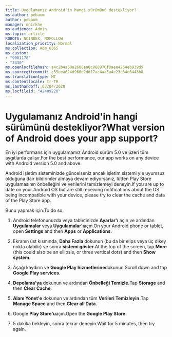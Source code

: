```yaml
---
title: Uygulamanız Android'in hangi sürümünü destekliyor?
ms.author: pebaum
author: pebaum
manager: mnirkhe
ms.audience: Admin
ms.topic: article
ROBOTS: NOINDEX, NOFOLLOW
localization_priority: Normal
ms.collection: Adm_O365
ms.custom:
- "9001178"
- "3430"
ms.openlocfilehash: a4c2b4a58a2688ea8c968970f0aee4264eb939d9
ms.sourcegitcommit: c55eea624d960d2dd17ac4aa5a4c23e34e6443b8
ms.translationtype: MT
ms.contentlocale: tr-TR
ms.lasthandoff: 03/04/2020
ms.locfileid: "42409220"
---
```

# <a name="what-version-of-android-does-your-app-support"></a><span data-ttu-id="7817c-102">Uygulamanız Android'in hangi sürümünü destekliyor?</span><span class="sxs-lookup"><span data-stu-id="7817c-102">What version of Android does your app support?</span></span>

<span data-ttu-id="7817c-103">En iyi performans için uygulamamız Android sürüm 5.0 ve üzeri tüm aygıtlarda çalışır.</span><span class="sxs-lookup"><span data-stu-id="7817c-103">For the best performance, our app works on any device with Android version 5.0 and above.</span></span>

<span data-ttu-id="7817c-104">Android işletim sisteminizde güncelseniz ancak işletim sistemi yle uyumsuz olduğuna dair bildirimler almaya devam ediyorsanız, lütfen Play Store uygulamasının önbelleğini ve verilerini temizlemeyi deneyin.</span><span class="sxs-lookup"><span data-stu-id="7817c-104">If you are up to date on your Android OS but are still receiving notifications about the OS being incompatible with your device, please try to clear the cache and data of the Play Store app.</span></span>

<span data-ttu-id="7817c-105">Bunu yapmak için:</span><span class="sxs-lookup"><span data-stu-id="7817c-105">To do so:</span></span> 

1. <span data-ttu-id="7817c-106">Android telefonunuzda veya tabletinizde **Ayarlar'ı** açın ve ardından **Uygulamalar** veya **Uygulamalar'ı**açın.</span><span class="sxs-lookup"><span data-stu-id="7817c-106">On your Android phone or tablet, open **Settings** and then **Apps** or **Applications**.</span></span>

2. <span data-ttu-id="7817c-107">Ekranın üst kısmında, **Daha Fazla** dokunun (bu da bir elips veya üç dikey nokta olabilir) ve sonra **sistemi göster.**</span><span class="sxs-lookup"><span data-stu-id="7817c-107">At the top of the screen, tap **More** (this could also be an ellipsis, or three vertical dots) and then **Show system**.</span></span> 

3. <span data-ttu-id="7817c-108">Aşağı kaydırın ve **Google Play hizmetlerine**dokunun.</span><span class="sxs-lookup"><span data-stu-id="7817c-108">Scroll down and tap **Google Play services**.</span></span> 

4. <span data-ttu-id="7817c-109">**Depolama'ya** dokunun ve ardından **Önbelleği Temizle.**</span><span class="sxs-lookup"><span data-stu-id="7817c-109">Tap **Storage** and then **Clear Cache**.</span></span> 

5. <span data-ttu-id="7817c-110">**Alanı Yönet'e** dokunun ve ardından tüm **Verileri Temizleyin.**</span><span class="sxs-lookup"><span data-stu-id="7817c-110">Tap **Manage Space** and then **Clear all Data**.</span></span> 

6. <span data-ttu-id="7817c-111">Google **Play Store'u**açın.</span><span class="sxs-lookup"><span data-stu-id="7817c-111">Open the **Google Play Store**.</span></span> 

7. <span data-ttu-id="7817c-112">5 dakika bekleyin, sonra tekrar deneyin.</span><span class="sxs-lookup"><span data-stu-id="7817c-112">Wait for 5 minutes, then try again.</span></span> 